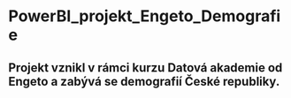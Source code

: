 # PowerBI_projekt_Engeto_Demografie
## Projekt vznikl v rámci kurzu Datová akademie od Engeto a zabývá se demografií České republiky.
